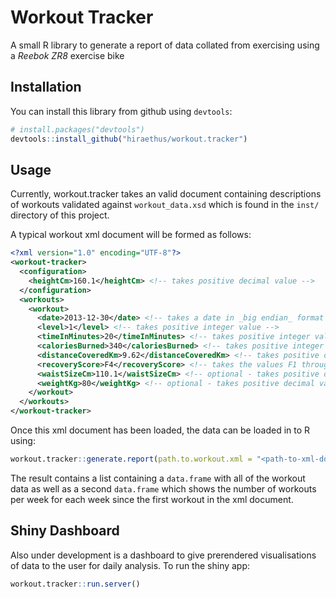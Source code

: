 # Workout Tracker

A small R library to generate a report of data collated from exercising using a _Reebok ZR8_ exercise bike

## Installation
You can install this library from github using `devtools`:

```R
# install.packages("devtools")
devtools::install_github("hiraethus/workout.tracker")
```

## Usage
Currently, workout.tracker takes an valid document containing descriptions of workouts validated against `workout_data.xsd` which is found in the `inst/` directory of this project.

A typical workout xml document will be formed as follows:

```XML
<?xml version="1.0" encoding="UTF-8"?>
<workout-tracker>
  <configuration>
    <heightCm>160.1</heightCm> <!-- takes positive decimal value -->
  </configuration>
  <workouts>
    <workout>
      <date>2013-12-30</date> <!-- takes a date in _big endian_ format -->
      <level>1</level> <!-- takes positive integer value -->
      <timeInMinutes>20</timeInMinutes> <!-- takes positive integer value -->
      <caloriesBurned>340</caloriesBurned> <!-- takes positive integer value -->
      <distanceCoveredKm>9.62</distanceCoveredKm> <!-- takes positive decimal value -->
      <recoveryScore>F4</recoveryScore> <!-- takes the values F1 through F6 -->
      <waistSizeCm>110.1</waistSizeCm> <!-- optional - takes positive decimal value -->
      <weightKg>80</weightKg> <!-- optional - takes positive decimal value -->
    </workout>
  </workouts>
</workout-tracker>
```

Once this xml document has been loaded, the data can be loaded in to  R using:

```R
workout.tracker::generate.report(path.to.workout.xml = "<path-to-xml-document>")
```
The result contains a list containing a `data.frame` with all of the workout data as well as a second `data.frame` which shows the number of workouts per week for each week since the first workout in the xml document.

## Shiny Dashboard
Also under development is a dashboard to give prerendered visualisations of data to the user for daily analysis. To run the shiny app:

```R
workout.tracker::run.server()
```